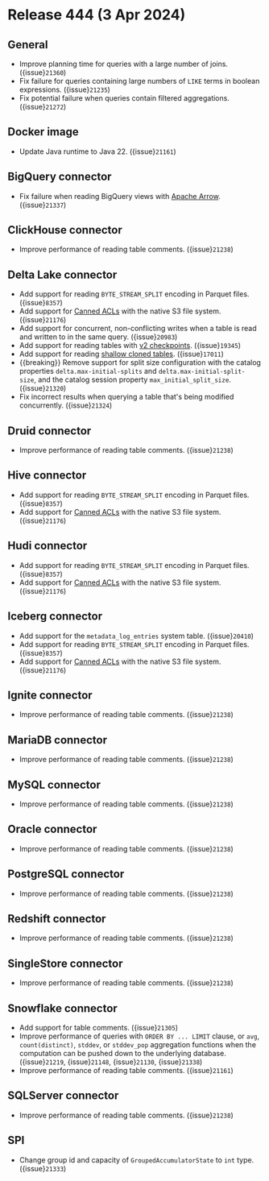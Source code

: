 # Release 444 (3 Apr 2024)

## General

* Improve planning time for queries with a large number of joins. ({issue}`21360`)
* Fix failure for queries containing large numbers of `LIKE` terms in boolean
  expressions. ({issue}`21235`)
* Fix potential failure when queries contain filtered aggregations. ({issue}`21272`)

## Docker image

* Update Java runtime to Java 22. ({issue}`21161`)

## BigQuery connector

* Fix failure when reading BigQuery views with [Apache
  Arrow](https://arrow.apache.org/docs/). ({issue}`21337`)

## ClickHouse connector

* Improve performance of reading table comments. ({issue}`21238`)

## Delta Lake connector

* Add support for reading `BYTE_STREAM_SPLIT` encoding in Parquet files. ({issue}`8357`)
* Add support for [Canned ACLs](https://docs.aws.amazon.com/AmazonS3/latest/userguide/acl-overview.html#canned-acl)
  with the native S3 file system. ({issue}`21176`)
* Add support for concurrent, non-conflicting writes when a table is read and
  written to in the same query. ({issue}`20983`)
* Add support for reading tables with [v2
  checkpoints](https://github.com/delta-io/delta/blob/master/PROTOCOL.md#v2-spec).
  ({issue}`19345`)
* Add support for reading [shallow cloned
  tables](https://docs.databricks.com/sql/language-manual/delta-clone.html).
  ({issue}`17011`)
* {{breaking}} Remove support for split size configuration with the catalog
  properties `delta.max-initial-splits` and `delta.max-initial-split-size`, and
  the catalog session property `max_initial_split_size`. ({issue}`21320`)
* Fix incorrect results when querying a table that's being modified
  concurrently. ({issue}`21324`)

## Druid connector

* Improve performance of reading table comments. ({issue}`21238`)

## Hive connector

* Add support for reading `BYTE_STREAM_SPLIT` encoding in Parquet files. ({issue}`8357`)
* Add support for [Canned ACLs](https://docs.aws.amazon.com/AmazonS3/latest/userguide/acl-overview.html#canned-acl)
  with the native S3 file system. ({issue}`21176`)

## Hudi connector

* Add support for reading `BYTE_STREAM_SPLIT` encoding in Parquet files. ({issue}`8357`)
* Add support for [Canned ACLs](https://docs.aws.amazon.com/AmazonS3/latest/userguide/acl-overview.html#canned-acl)
  with the native S3 file system. ({issue}`21176`)

## Iceberg connector

* Add support for the `metadata_log_entries` system table. ({issue}`20410`)
* Add support for reading `BYTE_STREAM_SPLIT` encoding in Parquet files. ({issue}`8357`)
* Add support for [Canned ACLs](https://docs.aws.amazon.com/AmazonS3/latest/userguide/acl-overview.html#canned-acl)
  with the native S3 file system. ({issue}`21176`)

## Ignite connector

* Improve performance of reading table comments. ({issue}`21238`)

## MariaDB connector

* Improve performance of reading table comments. ({issue}`21238`)

## MySQL connector

* Improve performance of reading table comments. ({issue}`21238`)

## Oracle connector

* Improve performance of reading table comments. ({issue}`21238`)

## PostgreSQL connector

* Improve performance of reading table comments. ({issue}`21238`)

## Redshift connector

* Improve performance of reading table comments. ({issue}`21238`)

## SingleStore connector

* Improve performance of reading table comments. ({issue}`21238`)

## Snowflake connector

* Add support for table comments. ({issue}`21305`)
* Improve performance of queries with `ORDER BY ... LIMIT` clause, or `avg`,
  `count(distinct)`, `stddev`, or `stddev_pop` aggregation functions when the
  computation can be pushed down to the underlying database. ({issue}`21219`,
  {issue}`21148`, {issue}`21130`, {issue}`21338`)
* Improve performance of reading table comments.  ({issue}`21161`)

## SQLServer connector

* Improve performance of reading table comments. ({issue}`21238`)

## SPI

* Change group id and capacity of `GroupedAccumulatorState` to `int` type. ({issue}`21333`)
